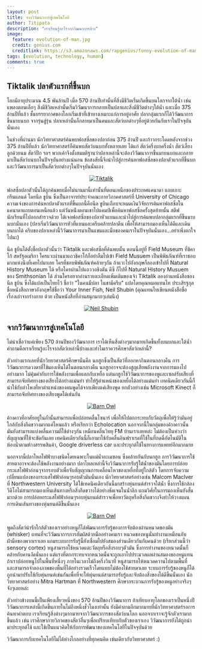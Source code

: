 ```yaml
---
layout: post
title: จากวิวัฒนาการสู่เทคโนโลยี
author: Titipata
description: "เราเรียนรู้อะไรจากวิฒนาการบ้าง"
image:
  feature: evolution-of-man.jpg
  credit: genius.com
  creditlink: https://s3.amazonaws.com/rapgenius/funny-evolution-of-man-comic-pics.jpg
tags: [evolution, technology, human]
comments: true
---
```


## Tiktalik ปลาตัวแรกที่ขึ้นบก

โลกมีอายุประมาณ​ 4.5 พันล้านปี เมื่อ 570 ล้านปีเท่านั้นที่สิ่งมีชีวิตเริ่มเกิดขึ้นบนโลกจากใต้น้ำ เช่นแพลงตอนเล็กๆ สิ่งมีชีวิตเหล่านั้นเริ่มวิวัฒนาการกลายเป็นปลาและสิ่งมีชีวิตต่างๆใต้น้ำ และเมื่อ 375 ล้านปีที่แล้ว ชั้นบรรยากาศของโลกเริ่มเข้าที่เข้าทางเหมาะแก่การอยู่อาศัย ปลากลุ่มแรกก็ได้วิวัฒนาการขึ้นมาบนบก จากรุ่นสู่รุ่น ปลาเหล่านั้นก็กลายมาเป็นคนและสัตว์บกต่างๆที่อยู่ด้วยกันกับเราในปัจจุบันนั่นเอง

ในช่วงที่ผ่านมา นักวิทยาศาสตร์ค้นพบฟอสซิ่ลของปลาก่อน 375 ล้านปี และก้าวกระโดดหลังจากช่วง 375 ล้านปีที่แล้ว นักวิทยาศาสตร์ก็ค้นพบสัตว์บนบกทั้งหลายเลย ได้แก่ สัตว์ครึ่งบกครึ่งน้ำ สัตว์เลี้ยงลูกด้วยนม สัตว์ปีก ฯลฯ พวกเค้าจึงตั้งสมมติฐานว่าปลาเหล่านี้จะต้องวิวัฒนาการขึ้นมาบนบกและกลายมาเป็นสัตว์บนบกในปัจจุบันอย่างแน่นอน ข้อสงสัยนี้จึงนำไปสู่การค้นหาฟอสซิ่ลของปลาตัวแรกที่ขึ้นบก และวิวัฒนาการมาเป็นสัตว์บกต่างๆในปัจจุบันนั่นเอง

<figure><center>
  <a href="http://farm3.static.flickr.com/2578/4050470735_77b39f4203.jpg">
  <img src="http://farm3.static.flickr.com/2578/4050470735_77b39f4203.jpg" alt="Tiktalik"/>
  </a>
</center></figure>


ฟอสซิ่ลปลาตัวนั้นได้ถูกค้นพบเมื่อไม่นานมานี้เท่านั้นที่ตอนเหนือของประเทศแคนาดา แถบเกาะกรีนแลนด์ โดยนีล ชูบิน ซึ่งเป็นอาจารย์ประจำคณะกายวิภาคศาสตร์ที่ University of Chicago ความเจ๋งของการค้นหาปลาตัวแรกที่ขึ้นบกนี้คือนีล ชูบินเกือบจะหมดเงินวิจัยการค้นหาฟอสซิ่ลในแคนาดาแถบตอนเหนือแล้ว แต่วันหน่ึงตอนเขาไปแคมป์เพื่อค้นหาฟอสซิ่ลครั้งสุดท้ายนั้น สตีฟ นักเรียนที่ไปออกสำรวจด้วย ได้เจอฟอสซิ่ลของปลาหัวแบนและนำไปสู่การค้นพบปลากลุ่มแรกที่ขึ้นมาบนบกนั่นเอง (ปลาเริ่มวิวัฒนาการหัวที่แบนและครีบคล้ายปลาตีน เพื่อให้สามารถมองเห็นได้ดีและเดินบนบกได้ ครีบของปลาเหล่านี้วิวัฒนาการมาเป็นแขนและมือของคนเราในปัจจุบันนั่นเอง...อย่าเพิ่งตกใจไปนะ)

นีล ชูบีนได้ตั้งชื่อปลาตัวนั้นว่า Tiktalik และฟอสซิ่ลที่ค้นพบนั้น ตอนนี้อยู่ที่ Field Museum ที่ชิคาโก้ สหรัฐอเมริกา ใครแวะผ่านมาแถวชิคาโก้ก็อย่าลืมไปเข้า Field Musuem เป็นพิพิธภัณฑ์ที่เราชอบมากแห่งนึงที่เคยไปมาเลย ใครที่ชอบพิพัธภัณฑ์คล้ายๆกัน ถ้าแวะไปอังกฤษก็ลองเข้าไปที่ Natural History Museum ได้ หรือใครผ่านไปแถววอชิงตัน ดีซี ก็ไปที่ Natural History Musuem ของ Smithsonian ได้  ส่วนใครอยากอ่านรายละเอียดเพิ่มเติมของเจ้า Tiktalik ลองอ่านหนังสือของ นีล ชูบิน ซึ่งได้แปลเป็นไทยไว้ ชื่อว่า "ในคนมีปลา ในขามีครีบ"
แปลโดยคุณหมอแทนไท ประเสิรฐกุล ชื่อหนังสือภาษาอังกฤษใช้ชื่อว่า Your Inner Fish, Neil Shubin (คุณแทนไทเขียนหนังสือชื่อ เรื่องเล่าจากร่างกาย ด้วย เป็นหนังสือที่อ่านสนุกมากๆเล่มนึง)

<figure><center>
  <a href="http://media.trb.com/media/photo/2013-01/73992221.jpg">
  <img src="http://media.trb.com/media/photo/2013-01/73992221.jpg" alt="Neil Shubin"/>
  </a>
</center></figure>

## จากวิวัฒนาการสู่เทคโนโลยี

ไม่น่าเชื่อว่าแค่เพียง 570 ล้านปีของวิวัฒนาการ เราได้เห็นสิ่งต่างๆมากมายเกิดขึ้นทั้งบนบกและใต้น้ำ คำถามคือเราเรียนรู้อะไรจากสัตว์เหล่านี้บ้างและทำไมเราควรศึกษาสัตว์เหล่านี้?

ตัวอย่างแรกเลยที่นักวิทยาศาสตร์ศึกษานั่นคือ นกฮูกซึ่งเป็นสัตว์ที่ออกหากินตอนกลางคืน การวิวัฒนาการดวงตาที่ใช้มองเห็นได้ในตอนกลางคืน นกฮูกอาจจะต้องสูญเสียพลังงานจากการมองไปอย่างมาก ไม่คุ้มค่ากับการใช้พลังงานเพื่อแลกกับเหยื่อ แต่นกฮูกใช้วิวัฒนาการของหูและเซลล์รับเสียงที่สามารถจับทิศทางของเสียงได้อย่างแม่นยำ ทำให้รู้ตำแหน่งของเหยื่อได้อย่างแม่นยำ เทคนิคเดียวกันนี้ก็นำใช้กับลำโพงที่หาตำแหน่งของคนพูดได้จากเพียงแค่เสียงพูด ยกตัวอย่างเช่น Microsoft Kinect ก็สามารถจับทิศทางของเสียงพูดได้เช่นกัน

<figure><center>
  <a href="http://www.turbarywoods.co.uk/gallery/john_mcgibbon_gallery/images/j-mcgibbon_17.jpg">
  <img src="http://www.turbarywoods.co.uk/gallery/john_mcgibbon_gallery/images/j-mcgibbon_17.jpg" alt="Barn Owl"/>
  </a>
</center></figure>

ค้างคาวที่อาศัยอยู่ในถ้ำนั้นสามารถเพื่อปล่อยคลื่นโซนาร์ เพื่อให้ไปตกกระทบกับวัตถุเพื่อให้รู้ว่ามันอยู่ใกล้กับสิ่งกีดขวางมากแค่ไหนแล้ว หรือเรียกว่า Echolocation นอกจากนี้ในกลุ่มของค้างคาวนั้น มันยังสามารถแบ่งคลื่นความถี่ใช้ต่างๆกัน เหมือนคลื่นวิทยุ FM บ้านเราเลยหล่ะ  ไม่ต้องเป็นห่วงว่าสัญญาณที่ใช้จะขัดกันเลย เทคนิคเดียวกันนี้ก็เอามาใช้กับคลื่นอินฟราเรดที่ใช้ในที่กดฉี่อัตโนมัติในห้องน้ำตามห้างสรรพสินค้า, Google driverless car และประยุกต์ใช้ในทางการแพทย์อีกมากมาย


นอกจากนี้ปลาไหลไฟฟ้าบางชนิดโดยเฉพาะในแม่น้ำอะเมซอน ซึ่งคล้ายกันกับนกฮูก การวิวัฒนาการใช้สายตาอาจจะต้องใช้พลังงานอย่างมาก ปลาไหลเหล่านี้จึงวิวัฒนาการรับรู้ใต้น้ำของมันโดยการปล่อยกระแสไฟฟ้าอ่อนๆจากรอบตัวเพื่อจับสัญญาณการเคลื่อนไหวของเหยื่อที่อยู่ใกล้ตัว โดยการจับความเปลี่ยนแปลงของกระแสไฟฟ้าอ่อนๆรอบตัวมันนั่นเอง นักวิทยาศาสตร์อย่างเช่น Malcom MacIver ที่ Northwestern University  ได้ใช้เทคนิคเดียวกันนี้มาสร้างหุ่นยนต์สำรวจใต้น้ำ ซึ่งการใช้กล้องวีดีโอไม่สามารถมองเห็นเส้นทางหรือสิ่งกีดขวางได้อย่างชัดเจนในน้ำลึก แถมวิศัยในการมองเห็นยังสั้นมากด้วย การปล่อยกระแสไฟฟ้าอ่อนๆรอบหุ่นยนต์สำรวจเพื่อหาวัตถุหรือสิ่งกีดขวางจึงทำให้วางแผนการเดินเส้นทางของหุ่นยนต์ดีขึ้นนั่นเอง

<figure><center>
  <a href="http://cdn.phys.org/newman/gfx/news/hires/2013/electricfish.jpg">
  <img src="http://cdn.phys.org/newman/gfx/news/hires/2013/electricfish.jpg" alt="Barn Owl"/>
  </a>
</center></figure>


พูดถึงสัตว์น่ารักใกล้ตัวของเราอย่างหนูก็ได้พัฒนาการรับรู้ของการจับต้องผ่านหนวดของมัน (whisker) แทนที่จะวิวัฒนาการการสัมผัสด้วยมืออย่างคนเรา หนวดของหนูนั่นทำงานเหมือนกับฝ่ามือของพวกเราเลย แถมระบบการรับรู้นี้ยังเชื่อมไปยังสมองส่วนเดียวกันกับคนด้วย (เรียกส่วนนี้ว่า sensory cortex) หนูสามารถใช้หนวดแตะวัตถุหรือสิ่งรอบๆตัวมัน ซึ่งการทำงานของหนวดนั้นก็คล้ายกับคานงัดนั่นเอง แต่แรงที่ตกกระทบจากหนวดนั้นจะถูกเอาไปประมวลผลผ่านสมองของหนูแทน  ถ้าเราปล่อยหนูไปในพื้นที่หนึ่งๆ ภายในเวลาไม่ถึงครึ่งวินาที หนูสามารถให้หนวดควานไปตามพื้นที่ และสามารถจำลองภาพของพื้นที่ได้อย่างรวดเร็วโดยแทบไม่ต้องใช้สายตาเลย  ระบบการรับรู้ของหนูก็ได้ถูกนำมาปรับใช้กับหุ่นยนต์เช่นกันเพื่อที่จะให้หุ่นยนต์สามารถรับรู้และจับต้องสิ่งของได้ดีขึ้นนั่นเอง นักวิทยาศาสตร์อย่าง Mitra Hartman ที่ Northwestern ศึกษากระบวนการรับรู้ของหนูอย่างจริงๆจังๆเลยหล่ะ


ตัวอย่างข้างบนนี้เป็นเพียงเสี้ยวหนึ่งของ 570 ล้านปีของวิวัฒนาการ ถ้าเทียบอายุโลกของเราเป็นหนึ่งปี วิวัฒนาการเหล่านี้เกิดขึ้นภายในไม่ถึงหนึ่งชั่วโมงเท่านั้น ยังมีคำถามอีกมากมายที่นักวิทยาศาสตร์รอการค้นหาคำตอบ เราเรียนรู้สิ่งต่างๆมากมายจากวิวัฒนาการของสัตว์บนโลก นอกจากเราจะรู้จักตัวเรามากขึ้นแล้ว เช่น เราศึกษากายวิภาคของสัตว์อื่นๆเพื่อเปรียบเทียบกับตัวของเราเอง วิวัฒนาการยังได้ถูกนำมาประยุกต์ใช้ และใช้เป็นแนวคิดให้กับการพัฒนาของเทคโนโลยีในปัจจุบันด้วย

วิวัฒนาการกับเทคโนโลยีไม่ได้ห่างไกลอย่างที่ทุกคนคิด เช่นเดียวกับวิทยาศาสตร์ :)
